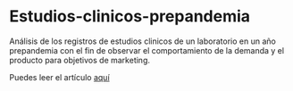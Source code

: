 # Estudios-clinicos-prepandemia
Análisis de los registros de estudios clinicos de un laboratorio en un año prepandemia con el fin de observar el comportamiento de la demanda y el producto para objetivos de marketing.

<p>Puedes leer el art&iacute;culo <a href="https://medium.com/@jesusandresbaez/analizando-la-data-de-un-laboratorio-de-estudios-cl%C3%ADnicos-para-fines-de-marketing-456b2f2a1a37" title="Analizando la data de un laboratorio de an&aacute;lisis cl&iacute;nicos">aqu&iacute;</a></p>
